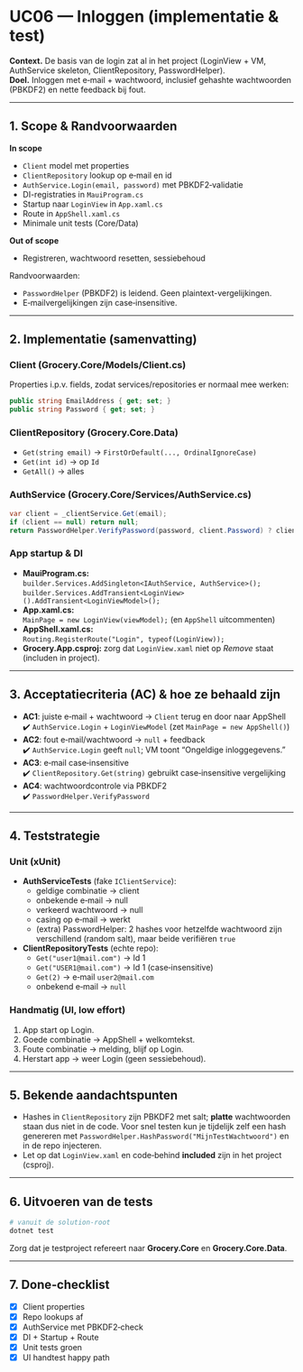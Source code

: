 # UC06 — Inloggen (implementatie & test)  

**Context.** De basis van de login zat al in het project (LoginView + VM, AuthService skeleton, ClientRepository, PasswordHelper).  
**Doel.** Inloggen met e‑mail + wachtwoord, inclusief gehashte wachtwoorden (PBKDF2) en nette feedback bij fout.

---

## 1. Scope & Randvoorwaarden
**In scope**
- `Client` model met properties
- `ClientRepository` lookup op e‑mail en id
- `AuthService.Login(email, password)` met PBKDF2‑validatie
- DI-registraties in `MauiProgram.cs`
- Startup naar `LoginView` in `App.xaml.cs`
- Route in `AppShell.xaml.cs`
- Minimale unit tests (Core/Data)

**Out of scope**
- Registreren, wachtwoord resetten, sessiebehoud

Randvoorwaarden:
- `PasswordHelper` (PBKDF2) is leidend. Geen plaintext-vergelijkingen.
- E‑mailvergelijkingen zijn case‑insensitive.

---

## 2. Implementatie (samenvatting)
### Client (Grocery.Core/Models/Client.cs)
Properties i.p.v. fields, zodat services/repositories er normaal mee werken:
```csharp
public string EmailAddress { get; set; }
public string Password { get; set; }
```

### ClientRepository (Grocery.Core.Data)
- `Get(string email)` → `FirstOrDefault(..., OrdinalIgnoreCase)`
- `Get(int id)` → op `Id`
- `GetAll()` → alles

### AuthService (Grocery.Core/Services/AuthService.cs)
```csharp
var client = _clientService.Get(email);
if (client == null) return null;
return PasswordHelper.VerifyPassword(password, client.Password) ? client : null;
```

### App startup & DI
- **MauiProgram.cs:**  
  `builder.Services.AddSingleton<IAuthService, AuthService>();`  
  `builder.Services.AddTransient<LoginView>().AddTransient<LoginViewModel>();`
- **App.xaml.cs:**  
  `MainPage = new LoginView(viewModel);` (en `AppShell` uitcommenten)
- **AppShell.xaml.cs:**  
  `Routing.RegisterRoute("Login", typeof(LoginView));`
- **Grocery.App.csproj:** zorg dat `LoginView.xaml` niet op *Remove* staat (includen in project).

---

## 3. Acceptatiecriteria (AC) & hoe ze behaald zijn
- **AC1**: juiste e‑mail + wachtwoord → `Client` terug en door naar AppShell  
  ✔️ `AuthService.Login` + `LoginViewModel` (zet `MainPage = new AppShell()`)
- **AC2**: fout e‑mail/wachtwoord → `null` + feedback  
  ✔️ `AuthService.Login` geeft `null`; VM toont “Ongeldige inloggegevens.”
- **AC3**: e‑mail case‑insensitive  
  ✔️ `ClientRepository.Get(string)` gebruikt case‑insensitive vergelijking
- **AC4**: wachtwoordcontrole via PBKDF2  
  ✔️ `PasswordHelper.VerifyPassword`

---

## 4. Teststrategie
### Unit (xUnit)
- **AuthServiceTests** (fake `IClientService`):  
  - geldige combinatie → client
  - onbekende e‑mail → null
  - verkeerd wachtwoord → null
  - casing op e‑mail → werkt
  - (extra) PasswordHelper: 2 hashes voor hetzelfde wachtwoord zijn verschillend (random salt), maar beide verifiëren `true`
- **ClientRepositoryTests** (echte repo):  
  - `Get("user1@mail.com")` → Id 1  
  - `Get("USER1@mail.com")` → Id 1 (case‑insensitive)  
  - `Get(2)` → e‑mail `user2@mail.com`  
  - onbekend e‑mail → `null`

### Handmatig (UI, low effort)
1. App start op Login.  
2. Goede combinatie → AppShell + welkomtekst.  
3. Foute combinatie → melding, blijf op Login.  
4. Herstart app → weer Login (geen sessiebehoud).

---

## 5. Bekende aandachtspunten
- Hashes in `ClientRepository` zijn PBKDF2 met salt; **platte** wachtwoorden staan dus niet in de code. Voor snel testen kun je tijdelijk zelf een hash genereren met `PasswordHelper.HashPassword("MijnTestWachtwoord")` en in de repo injecteren.
- Let op dat `LoginView.xaml` en code‑behind **included** zijn in het project (csproj).

---

## 6. Uitvoeren van de tests
```bash
# vanuit de solution-root
dotnet test
```
Zorg dat je testproject refereert naar **Grocery.Core** en **Grocery.Core.Data**.

---

## 7. Done‑checklist
- [x] Client properties
- [x] Repo lookups af
- [x] AuthService met PBKDF2‑check
- [x] DI + Startup + Route
- [x] Unit tests groen
- [x] UI handtest happy path

